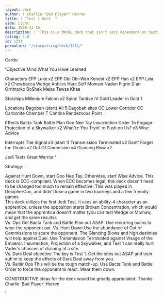 ```yaml
---
layout: deck
author: ! Charlie "Bad Player" Herren
title: ! "Test 1 deck  "
side: Light
date: 1999-11-16
description: ! "This is a MWYHL deck that isn't very dependant on testing."
rating: 4.0
id: 1231
permalink: "/starwarsccg/deck/1231/"
---
```

Cards: 

'Objective
Mind What You Have Learned

Characters
EPP Luke x2
EPP Obi
Obi-Wan Kenobi x2
EPP Han x2
EPP Leia x2
Chewbacca
Wedge Antilles
Harc Seff
Momaw Nadon
Figrin D'an
Orrimarko
BoShek
Melas
Tawss Khaa

Starships
Millenium Falcon x2
Spiral
Tantive IV
Gold Leader in Gold 1

Locations
Dagobah (start)
All 5 Dagobah sites
CC Lower Corridor
CC Carbonite Chamber
T Cantina
Rendezvous Point

Effects
Bacta Tank
Battle Plan
Goo Nee Tay
Insurrection
Order To Engage
Projection of a Skywalker x2
What're You Tryin' to Push on Us? x3
Wise Advice

Interrupts
The Signal x3 (start 1)
Transmission Terminated x2
Dont' Forget the Droids x2
Out Of Commision x4
Glancing Blow x2

Jedi Tests
Great Warrior
'

Strategy: '

Against Hunt Down, start Goo Nee Tay.
Otherwise, start Wise Advice.
This deck is ECC-compliant. When ECC becomes legal, this deck doesn't need to be changed too much to remain effective. This was played in DecipherCon, and didn't lose a game in two tourneys and a few friendly games. <BR>
This deck utilizes the first Jedi Test. It uses an ability-4 character as an apprentice, unless the opposition starts Broken Concentration, which would mean that the apprentice doesn't matter (you can test Wedge or Momaw, and get the same results). <BR>
Vs. Ops Get Bacta Tank and Battle Plan out ASAP. Use recurring mains to wear the opponent out.
Vs. Hunt Down Use the abundance of Out of Commissions to scare the opponent. The Glancing Blows and high destinies will help against Duel. Use Transmission Terminated against Visage of the Emperor. Insurrection, Projection of a Skywalker, and Test 1 can really hurt Vader's chances of draining at a site. <BR>
Vs. Dark Deal objective The key is Test 1. Get the sites out ASAP and train suh'm to keep the effects of Dark Deal away from you. <BR>
Vs. Raltiir Ops This will be the tough match-up. Use Bacta Tank and Battle Order to force the opponent to react. Wear them down.

CONSTRUCTIVE ideas for the deck would be greatly appreciated. Thanks.
Charlie 'Bad Player' Herren

'
